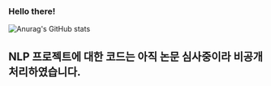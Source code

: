 ### Hello there!

![Anurag's GitHub stats](https://github-readme-stats.vercel.app/api?username=andohyung&show_icons=true&theme=radical)

## NLP 프로젝트에 대한 코드는 아직 논문 심사중이라 비공개 처리하였습니다.
